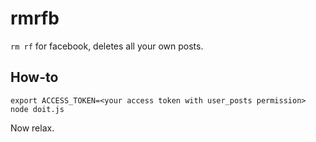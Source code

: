 # rmrfb

`rm rf` for facebook, deletes all your own posts.

## How-to

```
export ACCESS_TOKEN=<your access token with user_posts permission>
node doit.js
```

Now relax.
